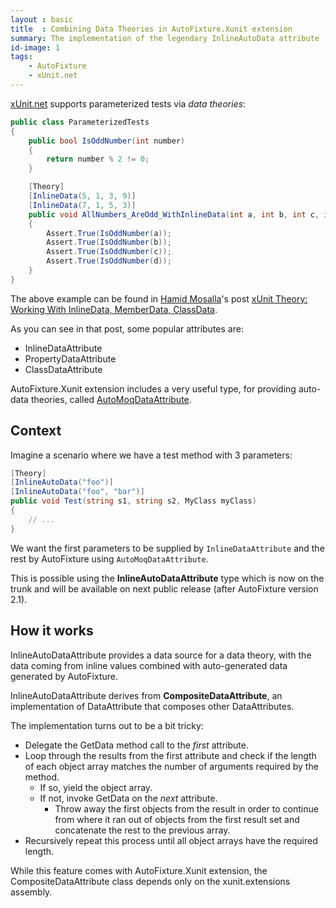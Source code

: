 ```yaml
---
layout : basic
title  : Combining Data Theories in AutoFixture.Xunit extension
summary: The implementation of the legendary InlineAutoData attribute
id-image: 1
tags:
    - AutoFixture
    - xUnit.net
---
```


[xUnit.net](http://xunit.codeplex.com/ "xUnit.net is a unit testing tool for the .NET Framework. Written by the original inventor of NUnit.")
supports parameterized tests via *data theories*:

``` csharp
public class ParameterizedTests
{
    public bool IsOddNumber(int number)
    {
        return number % 2 != 0;
    }

    [Theory]
    [InlineData(5, 1, 3, 9)]
    [InlineData(7, 1, 5, 3)]
    public void AllNumbers_AreOdd_WithInlineData(int a, int b, int c, int d)
    {
        Assert.True(IsOddNumber(a));
        Assert.True(IsOddNumber(b));
        Assert.True(IsOddNumber(c));
        Assert.True(IsOddNumber(d));
    }
}
```

The above example can be found in
[Hamid Mosalla](https://hamidmosalla.com/)'s
post
[xUnit Theory: Working With InlineData, MemberData, ClassData](https://hamidmosalla.com/2017/02/25/xunit-theory-working-with-inlinedata-memberdata-classdata/).

As you can see in that post, some popular attributes are:

- InlineDataAttribute
- PropertyDataAttribute
- ClassDataAttribute

AutoFixture.Xunit extension includes a very useful type, for providing
auto-data theories,
called
[AutoMoqDataAttribute](http://blog.ploeh.dk/2010/10/08/AutoDataTheoriesWithAutoFixture.aspx "AutoData Theories with AutoFixture").

## Context

Imagine a scenario where we have a test method with 3 parameters:

``` csharp
[Theory]
[InlineAutoData("foo")]
[InlineAutoData("foo", "bar")]
public void Test(string s1, string s2, MyClass myClass)
{
    // ...
}
```

We want the first parameters to be supplied by `InlineDataAttribute` and the rest by
AutoFixture using `AutoMoqDataAttribute`.

This is possible using the **InlineAutoDataAttribute** type which is
now on the trunk and will be available on next public release (after
AutoFixture version 2.1).

## How it works

InlineAutoDataAttribute provides a data source for a data theory, with the data
coming from inline values combined with auto-generated data generated by AutoFixture.

InlineAutoDataAttribute derives from **CompositeDataAttribute**, an
implementation of DataAttribute that composes other DataAttributes.

The implementation turns out to be a bit tricky:

  - Delegate the GetData method call to the *first* attribute.
  - Loop through the results from the first attribute and check if the
    length of each object array matches the number of arguments required
    by the method.
      - If so, yield the object array.
      - If not, invoke GetData on the *next* attribute.
          - Throw away the first objects from the result in order to
            continue from where it ran out of objects from the first
            result set and concatenate the rest to the previous array.
  - Recursively repeat this process until all object arrays have the
    required length.

While this feature comes with AutoFixture.Xunit extension, the
CompositeDataAttribute class depends only on the xunit.extensions
assembly.
